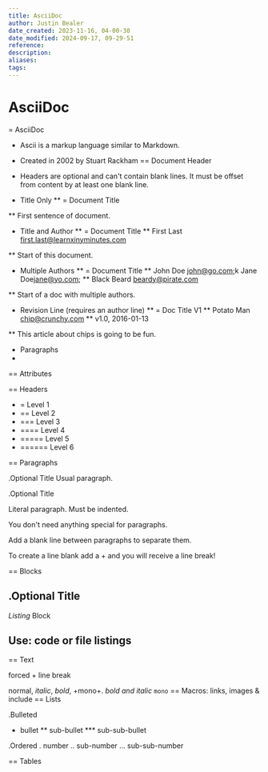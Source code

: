 ```yaml
---
title: AsciiDoc
author: Justin Bealer
date_created: 2023-11-16, 04-00-30
date_modified: 2024-09-17, 09-29-51
reference: 
description: 
aliases: 
tags: 
---
```

# AsciiDoc
= AsciiDoc

* Ascii is a markup language similar to Markdown.
* Created in 2002 by Stuart Rackham
== Document Header

* Headers are optional and can't contain blank lines. It must be offset from
  content by at least one blank line.
* Title Only
** = Document Title

** First sentence of document.
* Title and Author
** = Document Title
** First Last <first.last@learnxinyminutes.com>

** Start of this document.
* Multiple Authors
** = Document Title
** John Doe <john@go.com>;k Jane Doe<jane@yo.com>;
** Black Beard <beardy@pirate.com>

** Start of a doc with multiple authors.
* Revision Line (requires an  author line)
** = Doc Title V1
** Potato Man <chip@crunchy.com>
** v1.0, 2016-01-13

** This article about chips is  going to be fun.
* Paragraphs
*
== Attributes

== Headers

* = Level 1
* == Level 2
* === Level 3
* ==== Level 4
* ===== Level 5
* ====== Level 6

== Paragraphs

.Optional Title
Usual
paragraph.

.Optional Title

Literal paragraph.
  Must be indented.

You don't need anything special for paragraphs.

Add a blank line between paragraphs to separate them.

To create a line blank add a +
and you will receive a line break!

== Blocks

.Optional Title
----
*Listing* Block

Use: code or file listings
----

== Text

forced +
line break

normal, _italic_, *bold*, +mono+.
*_bold and italic_*
`mono`
== Macros: links, images & include
== Lists

.Bulleted
* bullet
** sub-bullet
*** sub-sub-bullet

.Ordered
. number
.. sub-number
... sub-sub-number

== Tables
